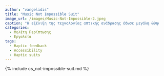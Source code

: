 ```yaml
---
author: "vangelidis"
title: "Music Not Impossible Suit"
image_url: /images/Music-Not-Impossible-2.jpeg
caption: "Η εξέλιξη της τεχνολογίας απτικής ανάδρασης έδωσε μεγάλη ώθηση στην ανάπτυξη καινοτόμων λύσεων για την βελτίωση της προσβασιμότητας σε υπηρεσίες και προϊόντα από άτομα με αναπηρία. Χαρακτηριστική περίπτωση είναι το Suit της not Impossible Labs όπου με την χρήση εξελιγμένων τεχνικών απτικής ανάδρασης μέσω ειδικού γιλέκου και φορετών στοιχείων σε αστράγαλο και καρπό, μπορεί ένα Κωφό ή Βαρήκοο άτομο να αντιληφθεί ήχους σε μεγάλο εύρος εφαρμογών όπως η ακρόαση μουσικής, η παρακολούθηση διαδραστικών συναυλιών, η χρήση εφαρμογών Εικονικής και Ενισχυμένης Πραγματικότητας και το gaming." 
categories:
  - Μελέτη Περίπτωσης
  - Εργαλεία
tags:
  - Haptic feedback
  - Accessibility
  - Haptic suits
---
```


{% include cs_not-impossible-suit.md %}

